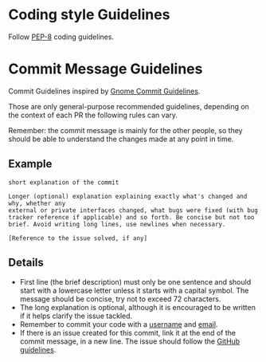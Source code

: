 Coding style Guidelines
=======================

Follow [PEP-8](https://www.python.org/dev/peps/pep-0008/) coding guidelines.


Commit Message Guidelines
=========================

Commit Guidelines inspired by [Gnome Commit Guidelines](https://wiki.gnome.org/Git/CommitMessages).

Those are only general-purpose recommended guidelines, depending on the context of each PR the following rules can vary. 

Remember: the commit message is mainly for the other people, so they should be able to understand the changes made at any point in time.

Example
-------

```
short explanation of the commit

Longer (optional) explanation explaining exactly what's changed and why, whether any
external or private interfaces changed, what bugs were fixed (with bug
tracker reference if applicable) and so forth. Be concise but not too brief. Avoid writing long lines, use newlines when necessary.

[Reference to the issue solved, if any]
```

Details
-------

- First line (the brief description) must only be one sentence and should start with a lowercase letter unless it starts with a capital symbol. The message should be concise, try not to exceed 72 characters.
- The long explanation is optional, although it is encouraged to be written if it helps clarify the issue tackled.
- Remember to commit your code with a [username](https://help.github.com/articles/setting-your-username-in-git/) and [email](https://help.github.com/articles/setting-your-email-in-git/).
- If there is an issue created for this commit, link it at the end of the commit message, in a new line. The issue should follow the [GitHub guidelines](https://help.github.com/articles/closing-issues-via-commit-messages/#closing-an-issue-in-the-same-repository).
